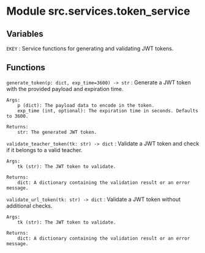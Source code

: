 Module src.services.token_service
=================================

Variables
---------

`EKEY`
:   Service functions for generating and validating JWT tokens.

Functions
---------

`generate_token(p: dict, exp_time=3600) ‑> str`
:   Generate a JWT token with the provided payload and expiration time.
    
    Args:
        p (dict): The payload data to encode in the token.
        exp_time (int, optional): The expiration time in seconds. Defaults to 3600.
    
    Returns:
        str: The generated JWT token.

`validate_teacher_token(tk: str) ‑> dict`
:   Validate a JWT token and check if it belongs to a valid teacher.
    
    Args:
        tk (str): The JWT token to validate.
    
    Returns:
        dict: A dictionary containing the validation result or an error message.

`validate_url_token(tk: str) ‑> dict`
:   Validate a JWT token without additional checks.
    
    Args:
        tk (str): The JWT token to validate.
    
    Returns:
        dict: A dictionary containing the validation result or an error message.